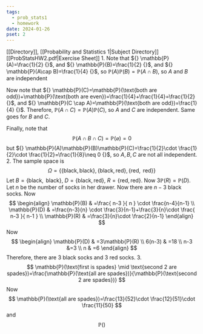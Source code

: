 ```yaml
---
tags:
  - prob_stats1
  - homework
date: 2024-01-26
pset: 2
---
```

[[Directory]], [[Probability and Statistics 1|Subject Directory]]
[[ProbStatsHW2.pdf|Exercise Sheet]]
1. 
Note that ${} \mathbb{P}(A)=\frac{1}{2} {}$, and ${} \mathbb{P}(B)=\frac{1}{2} {}$, and ${} \mathbb{P}(A\cap B)=\frac{1}{4} {}$, so ${} \mathbb{P}(A)\mathbb{P}(B)=\mathbb{P}(A\cap B) {}$, so $A$ and $B {}$ are independent

Now note that ${} \mathbb{P}(C)=\mathbb{P}(\text{both are odd})+\mathbb{P}(\text{both are even})=\frac{1}{4}+\frac{1}{4}=\frac{1}{2} {}$, and ${} \mathbb{P}(C \cap A)=\mathbb{P}(\text{both are odd})=\frac{1}{4} {}$. Therefore, ${} \mathbb{P}(A \cap C)=\mathbb{P}(A)\mathbb{P}(C) {}$, so $A  {}$ and $C$ are independent. Same goes for $B$ and $C$. 

Finally, note that
$$
\mathbb{P}(A \cap B \cap C)=\mathbb{P}(\varnothing)=0
$$
but ${} \mathbb{P}(A)\mathbb{P}(B)\mathbb{P}(C)=\frac{1}{2}\cdot \frac{1}{2}\cdot \frac{1}{2}=\frac{1}{8}\neq 0 {}$, so ${} A,\, B,\, C {}$ are not all independent.
2. 
The sample space is 
$$
\Omega=\{ \{ \text{black},\, \text{black} \},\, \{ \text{black},\, \text{red} \},\, \{\text{red},\, \text{ red} \} \}
$$
Let ${} B=\{ \text{black},\, \text{ black} \} {}$, ${} D=\{ \text{black},\, \text{red} \} {}$, ${} R=\{ \text{red},\, \text{red} \} {}$. Now ${} 3\mathbb{P}(R)=\mathbb{P}(D) {}$. Let $n$ be the number of socks in her drawer. Now there are ${} n-3 {}$ black socks. Now 
$$
\begin{align}
\mathbb{P}(B) & =\frac{ n-3 }{ n } \cdot  \frac{n-4}{n-1}  \\
\mathbb{P}(D) & =\frac{n-3}{n} \cdot \frac{3}{n-1}+\frac{3}{n}\cdot \frac{ n-3 }{ n-1 } \\
\mathbb{P}(R) & =\frac{3}{n}\cdot \frac{2}{n-1}
\end{align}
$$
Now
$$
\begin{align}
\mathbb{P}(D) & =3\mathbb{P}(R) \\
6(n-3) & =18 \\
n-3 &=3 \\
n & =6
\end{align}
$$
Therefore, there are $3$ black socks and $3$ red socks.
3. 
$$
\mathbb{P}(\text{first is spades} \mid \text{second 2 are spades})=\frac{\mathbb{P}(\text{all are spades})}{\mathbb{P}(\text{second 2 are spades})} 
$$
Now
$$
\mathbb{P}(\text{all are spades})=\frac{13}{52}\cdot \frac{12}{51}\cdot \frac{11}{50}
$$
and
$$
\mathbb{P}()
$$